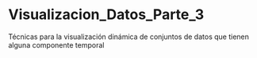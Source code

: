 # Visualizacion_Datos_Parte_3
Técnicas para la visualización dinámica de conjuntos de datos que tienen alguna componente temporal
